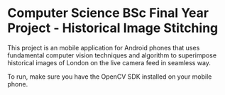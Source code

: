 # Computer Science BSc Final Year Project - Historical Image Stitching

This project is an mobile application for Android phones that uses fundamental computer vision techniques and algorithm to superimpose historical images of London on the live camera feed in seamless way.

To run, make sure you have the OpenCV SDK installed on your mobile phone.
